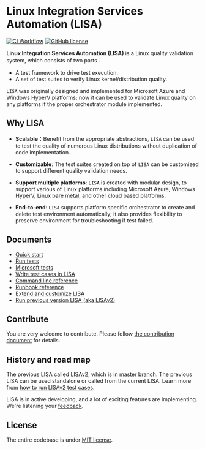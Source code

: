 # Linux Integration Services Automation (LISA)

[![CI
Workflow](https://github.com/microsoft/lisa/workflows/CI%20Workflow/badge.svg?branch=main)](https://github.com/microsoft/lisa/actions?query=workflow%3A%22CI+Workflow+for+LISAv3%22+event%3Apush+branch%3Amain)
[![GitHub
license](https://img.shields.io/github/license/microsoft/lisa)](https://github.com/microsoft/lisa/blob/main/LICENSE)

**Linux Integration Services Automation (LISA)** is a Linux quality validation system,
which consists of two parts：

* A test framework to drive test execution.
* A set of test suites to verify Linux kernel/distribution quality.

`LISA` was originally designed and implemented for Microsoft Azure and 
Windows HyperV platforms; now it can be used to validate Linux quality on 
any platforms if the proper orchestrator module implemented.

## Why LISA

* **Scalable**：Benefit from the appropriate abstractions, `LISA` can be used 
to test the quality of numerous Linux distributions without duplication of code 
implementation.

* **Customizable**: The test suites created on top of `LISA` can be customized 
to support different quality validation needs. 

* **Support multiple platforms**: `LISA` is created with modular design, to 
support various of Linux platforms including Microsoft Azure, Windows HyperV, 
Linux bare metal, and other cloud based platforms. 

* **End-to-end**: `LISA` supports platform specific orchestrator to create and 
delete test environment automatically; it also provides flexibility to preserve 
environment for troubleshooting if test failed.

## Documents

* [Quick start](docs/quick_start.md)
* [Run tests](docs/run_test/quick_run.md)
* [Microsoft tests](docs/run_test/microsoft_tests.md)
* [Write test cases in LISA](docs/write_test/write_case.md)
* [Command line reference](docs/run_test/command_line.md)
* [Runbook reference](docs/run_test/runbook.md)
* [Extend and customize LISA](docs/write_test/extension.md)
* [Run previous version LISA (aka LISAv2)](docs/run_test/run_legacy.md)

## Contribute

You are very welcome to contribute. Please follow [the contribution
document](docs/contributing.md) for details.

## History and road map

The previous LISA called LISAv2, which is in [master
branch](https://github.com/microsoft/lisa/tree/master). The previous LISA can be
used standalone or called from the current LISA. Learn more from [how to run
LISAv2 test cases](docs/run_test/run_legacy.md).

LISA is in active developing, and a lot of exciting features are implementing.
We're listening your [feedback](https://github.com/microsoft/lisa/issues/new).

## License

The entire codebase is under [MIT license](LICENSE).

